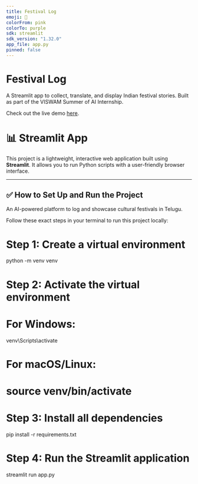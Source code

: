 ```yaml
---
title: Festival Log
emoji: 🎉
colorFrom: pink
colorTo: purple
sdk: streamlit
sdk_version: "1.32.0"
app_file: app.py
pinned: false
---
```


# Festival Log

A Streamlit app to collect, translate, and display Indian festival stories. Built as part of the VISWAM Summer of AI Internship.

Check out the live demo [here](https://huggingface.co/spaces/<your-username>/festival-log).

# 📊 Streamlit App

This project is a lightweight, interactive web application built using **Streamlit**. It allows you to run Python scripts with a user-friendly browser interface.

---

## ✅ How to Set Up and Run the Project

An AI-powered platform to log and showcase cultural festivals in Telugu.

Follow these exact steps in your terminal to run this project locally:

# Step 1: Create a virtual environment

python -m venv venv

# Step 2: Activate the virtual environment

# For Windows:

venv\Scripts\activate

# For macOS/Linux:

# source venv/bin/activate

# Step 3: Install all dependencies

pip install -r requirements.txt

# Step 4: Run the Streamlit application

streamlit run app.py
